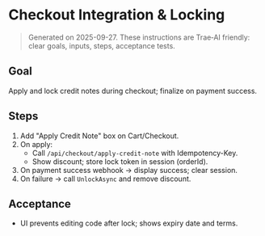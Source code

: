 # Checkout Integration & Locking

> Generated on 2025-09-27. These instructions are Trae‑AI friendly: clear goals, inputs, steps, acceptance tests.


## Goal
Apply and lock credit notes during checkout; finalize on payment success.

## Steps
1. Add "Apply Credit Note" box on Cart/Checkout.
2. On apply:
   - Call `/api/checkout/apply-credit-note` with Idempotency-Key.
   - Show discount; store lock token in session (orderId).
3. On payment success webhook → display success; clear session.
4. On failure → call `UnlockAsync` and remove discount.

## Acceptance
- UI prevents editing code after lock; shows expiry date and terms.
